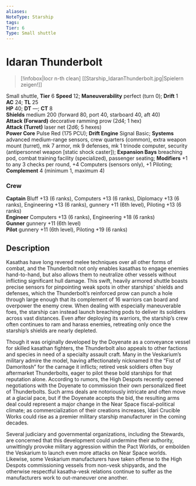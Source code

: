 ```yaml
---
aliases: 
NoteType: Starship
tags: 
Tier: 6
Type: Small shuttle
---
```


# Idaran Thunderbolt

> [!infobox|locr n-th clean]
>  [[Starship_IdaranThunderbolt.jpg|Spielern zeigen!]]
> 
Small shuttle, **Tier** 6 
**Speed** 12; **Maneuverability** perfect (turn 0); **Drift** 1  
**AC** 24; **TL** 25  
**HP** 40; **DT** —; **CT** 8  
**Shields** medium 200 (forward 80, port 40, starboard 40, aft 40)  
**Attack (Forward)** decorative ramming prow (2d4; 1 hex)  
**Attack (Turret)** laser net (2d6; 5 hexes)  
**Power Core** Pulse Red (175 PCU); **Drift Engine** Signal Basic; **Systems** advanced medium-range sensors, crew quarters (common), extra weapon mount (turret), mk 7 armor, mk 9 defenses, mk 1 trinode computer, security (antipersonnel weapon [static shock caster]); **Expansion Bays** breaching pod, combat training facility (specialized), passenger seating; **Modifiers** +1 to any 3 checks per round, +4 Computers (sensors only), +1 Piloting; **Complement** 4 (minimum 1, maximum 4)

### Crew

**Captain** Bluff +13 (6 ranks), Computers +13 (6 ranks), Diplomacy +13 (6 ranks), Engineering +13 (6 ranks), gunnery +11 (6th level), Piloting +13 (6 ranks)  
**Engineer** Computers +13 (6 ranks), Engineering +18 (6 ranks)  
**Gunner** gunnery +11 (6th level)  
**Pilot** gunnery +11 (6th level), Piloting +19 (6 ranks)

## Description

Kasathas have long revered melee techniques over all other forms of combat, and the Thunderbolt not only enables kasathas to engage enemies hand-to-hand, but also allows them to neutralize other vessels without inflicting significant hull damage. This swift, heavily armored shuttle boasts precise sensors for pinpointing weak spots in other starships’ shields and defenses, which the Thunderbolt’s reinforced prow can punch a hole through large enough that its complement of 16 warriors can board and overpower the enemy crew. When dealing with especially maneuverable foes, the starship can instead launch breaching pods to deliver its soldiers across vast distances. Even after deploying its warriors, the starship’s crew often continues to ram and harass enemies, retreating only once the starship’s shields are nearly depleted.  
  
Though it was originally developed by the Doyenate as a conveyance vessel for skilled kasathan fighters, the Thunderbolt also appeals to other factions and species in need of a specialty assault craft. Many in the Veskarium’s military admire the model, having affectionately nicknamed it the “Fist of Damoritosh” for the carnage it inflicts; retired vesk soldiers often buy aftermarket Thunderbolts, eager to pilot these bold starships for that reputation alone. According to rumors, the High Despots recently opened negotiations with the Doyenate to commission their own personalized fleet of Thunderbolts. Such arms deals are notoriously intricate and often move at a glacial pace, but if the Doyenate accepts the bid, the resulting arms deal could represent a major change in the Near Space fiscal-political climate; as commercialization of their creations increases, Idari Crucible Works could rise as a premier military starship manufacturer in the coming decades.  
  
Several judiciary and governmental organizations, including the Stewards, are concerned that this development could undermine their authority, unwittingly provoke military aggression within the Pact Worlds, or embolden the Veskarium to launch even more attacks on Near Space worlds. Likewise, some Veskarium manufacturers have taken offense to the High Despots commissioning vessels from non-vesk shipyards, and the otherwise respectful kasatha-vesk relations continue to suffer as the manufacturers work to out-maneuver one another.

